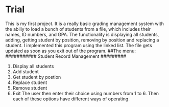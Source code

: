 # Trial
This is my first project. It is a really basic grading management system with the abiliy to load a bunch of students from a file, which includes their names, ID numbers, and GPA. The functionality is displaying all students, adding, getting student by position, removing by position and replacing a student. I implemented this program using the linked list. The file gets updated as soon as you exit out of the program.
##The menu:
########### Student Record Management #########
1.    Display all students
2.    Add student
3.    Get student by postion
4.    Replace student
5.    Remove student
6.    Exit
  The user then enter their choice using numbers from 1 to 6. Then each of these options have different ways of operating. 
